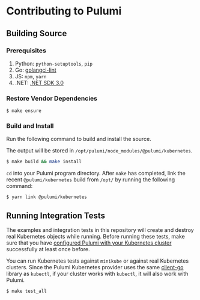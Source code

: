 # Contributing to Pulumi

## Building Source

### Prerequisites

1. Python: `python-setuptools`, `pip`
1. Go: [golangci-lint](https://github.com/golangci/golangci-lint)
1. JS: `npm`, `yarn`
1. .NET: [.NET SDK 3.0](https://dotnet.microsoft.com/download/dotnet-core/3.0)

### Restore Vendor Dependencies

```
$ make ensure
```

### Build and Install

Run the following command to build and install the source.

The output will be stored in `/opt/pulumi/node_modules/@pulumi/kubernetes`.

```bash
$ make build && make install
```

`cd` into your Pulumi program directory.  After `make` has completed,
link the recent `@pulumi/kubernetes` build from `/opt/` by running the following command:

```
$ yarn link @pulumi/kubernetes
```

## Running Integration Tests

The examples and integration tests in this repository will create and destroy
real Kubernetes objects while running. Before running these tests, make sure that you have
[configured Pulumi with your Kubernetes cluster](https://pulumi.io/install/kubernetes.html)
successfully at least once before.

You can run Kubernetes tests against `minikube` or against real Kubernetes
clusters. Since the Pulumi Kubernetes provider uses the same
[client-go](https://github.com/kubernetes/client-go) library as `kubectl`,
if your cluster works with `kubectl`, it will also work with Pulumi.

```bash
$ make test_all
```
